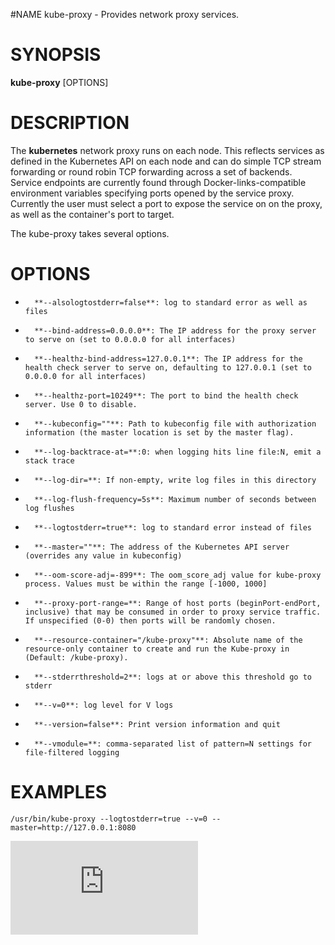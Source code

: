#NAME
kube-proxy \- Provides network proxy services.

# SYNOPSIS
**kube-proxy** [OPTIONS]

# DESCRIPTION

The **kubernetes** network proxy runs on each node. This reflects services as defined in the Kubernetes API on each node and can do simple TCP stream forwarding or round robin TCP forwarding across a set of backends. Service endpoints are currently found through Docker-links-compatible environment variables specifying ports opened by the service proxy. Currently the user must select a port to expose the service on on the proxy, as well as the container's port to target.

The kube-proxy takes several options.

# OPTIONS
*       **--alsologtostderr=false**: log to standard error as well as files
*       **--bind-address=0.0.0.0**: The IP address for the proxy server to serve on (set to 0.0.0.0 for all interfaces)
*       **--healthz-bind-address=127.0.0.1**: The IP address for the health check server to serve on, defaulting to 127.0.0.1 (set to 0.0.0.0 for all interfaces)
*       **--healthz-port=10249**: The port to bind the health check server. Use 0 to disable.
*       **--kubeconfig=""**: Path to kubeconfig file with authorization information (the master location is set by the master flag).
*       **--log-backtrace-at=**:0: when logging hits line file:N, emit a stack trace
*       **--log-dir=**: If non-empty, write log files in this directory
*       **--log-flush-frequency=5s**: Maximum number of seconds between log flushes
*       **--logtostderr=true**: log to standard error instead of files
*       **--master=""**: The address of the Kubernetes API server (overrides any value in kubeconfig)
*       **--oom-score-adj=-899**: The oom_score_adj value for kube-proxy process. Values must be within the range [-1000, 1000]
*       **--proxy-port-range=**: Range of host ports (beginPort-endPort, inclusive) that may be consumed in order to proxy service traffic. If unspecified (0-0) then ports will be randomly chosen.
*       **--resource-container="/kube-proxy"**: Absolute name of the resource-only container to create and run the Kube-proxy in (Default: /kube-proxy).
*       **--stderrthreshold=2**: logs at or above this threshold go to stderr
*       **--v=0**: log level for V logs
*       **--version=false**: Print version information and quit
*       **--vmodule=**: comma-separated list of pattern=N settings for file-filtered logging

# EXAMPLES
```
/usr/bin/kube-proxy --logtostderr=true --v=0 --master=http://127.0.0.1:8080
```


[![Analytics](https://kubernetes-site.appspot.com/UA-36037335-10/GitHub/docs/man/kube-proxy.md?pixel)]()
